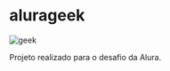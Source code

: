 # alurageek

![geek](https://github.com/rubsribeiro/alurageek/assets/110606629/d3cb5409-868a-4592-92cb-fc9035650bcd)

Projeto realizado para o desafio da Alura.
